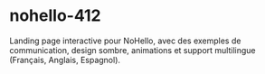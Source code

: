 # nohello-412
Landing page interactive pour NoHello, avec des exemples de communication, design sombre, animations et support multilingue (Français, Anglais, Espagnol).
